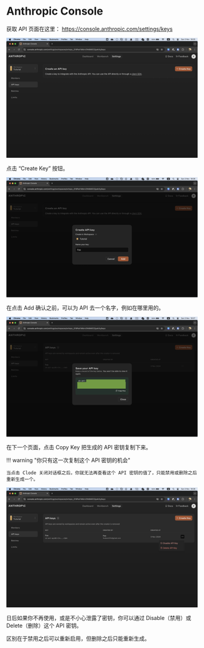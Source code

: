 # Anthropic Console

获取 API 页面在这里： https://console.anthropic.com/settings/keys

![](../../_assets/api_connection/anthropic_p1.png)

点击 “Create Key” 按钮。

![](../../_assets/api_connection/anthropic_p2.png)

在点击 Add 确认之前，可以为 API 去一个名字，例如在哪里用的。

![](../../_assets/api_connection/anthropic_p3.png)

在下一个页面，点击 Copy Key 把生成的 API 密钥复制下来。

!!! warning "你只有这一次复制这个 API 密钥的机会"

    当点击 Clode 关闭对话框之后，你就无法再查看这个 API 密钥的值了，只能禁用或删除之后重新生成一个。

![](../../_assets/api_connection/anthropic_p4.png)

日后如果你不再使用，或是不小心泄露了密钥，你可以通过 Disable（禁用）或 Delete（删除）这个 API 密钥。

区别在于禁用之后可以重新启用，但删除之后只能重新生成。